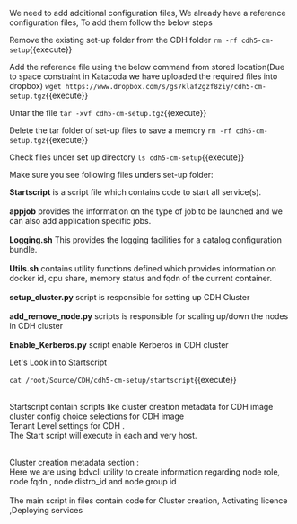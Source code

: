 We need to add additional configuration files, We already have a reference configuration files, To add them follow the below steps

Remove the existing set-up folder from the CDH folder
`rm -rf cdh5-cm-setup`{{execute}}

Add the reference file using the below command from stored location(Due to space constraint in Katacoda we have uploaded the required files into dropbox)
`wget https://www.dropbox.com/s/gs7klaf2gzf8ziy/cdh5-cm-setup.tgz`{{execute}} 

Untar the file
`tar -xvf cdh5-cm-setup.tgz`{{execute}}

Delete the tar folder of set-up files to save a memory
`rm -rf cdh5-cm-setup.tgz`{{execute}}

Check files under set up directory
`ls cdh5-cm-setup`{{execute}}

Make sure you see following files unders set-up folder:<br>

<b>Startscript</b> is a script file which contains code to start all service(s).<br>
<br><b>appjob</b> provides the information on the type of job to be launched and we can also add application specific jobs.<br>
<br><b>Logging.sh</b> This provides the logging facilities for a catalog configuration bundle.<br> 
<br><b>Utils.sh</b> contains utility functions defined which provides information on docker id, cpu share, memory status and fqdn of the current container.<br>
<br>
<b>setup_cluster.py</b> script is responsible for setting up CDH Cluster <br>
<br><b>add_remove_node.py</b>  scripts is responsible for scaling up/down the nodes in CDH cluster<br>
<br><b>Enable_Kerberos.py</b> script enable Kerberos in CDH cluster<br>

Let's Look in to Startscript<br>

`cat /root/Source/CDH/cdh5-cm-setup/startscript`{{execute}}

<br>Startscript contain scripts like cluster creation metadata for CDH image 
<br>cluster config choice selections for CDH image 
<br>Tenant Level settings  for CDH .
<br>The Start script will execute in each and very host. 

<br>Cluster creation metadata section :
<br>Here we are using bdvcli utility to create information regarding node role, node fqdn , node distro_id and node group id<br>
<br>The main script in files contain code for Cluster creation, Activating licence ,Deploying  services

